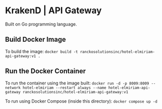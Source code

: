 # KrakenD | API Gateway

Built on Go programming language.

## Build Docker Image

To build the image:
`docker build -t ranckosolutionsinc/hotel-elmiriam-api-gateway:v1 .`

## Run the Docker Container

To run the container using the image built:
`docker run -d -p 8009:8009 --network hotel-elmiriam --restart always --name hotel-elmiriam-api-gateway ranckosolutionsinc/hotel-elmiriam-api-gateway:v1`

To run using Docker Compose (inside this directory):
`docker compose up -d`

